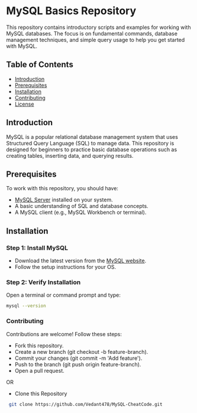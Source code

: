 # MySQL Basics Repository

This repository contains introductory scripts and examples for working with MySQL databases. The focus is on fundamental commands, database management techniques, and simple query usage to help you get started with MySQL.

## Table of Contents
- [Introduction](#introduction)
- [Prerequisites](#prerequisites)
- [Installation](#installation)
- [Contributing](#contributing)
- [License](#license)

## Introduction
MySQL is a popular relational database management system that uses Structured Query Language (SQL) to manage data. This repository is designed for beginners to practice basic database operations such as creating tables, inserting data, and querying results.

## Prerequisites
To work with this repository, you should have:
- [MySQL Server](https://dev.mysql.com/downloads/mysql/) installed on your system.
- A basic understanding of SQL and database concepts.
- A MySQL client (e.g., MySQL Workbench or terminal).

## Installation

### Step 1: Install MySQL
- Download the latest version from the [MySQL website](https://dev.mysql.com/downloads/mysql/).
- Follow the setup instructions for your OS.

### Step 2: Verify Installation
Open a terminal or command prompt and type:
```bash
mysql --version
```

### Contributing
Contributions are welcome! Follow these steps:

- Fork this repository.
- Create a new branch (git checkout -b feature-branch).
- Commit your changes (git commit -m 'Add feature').
- Push to the branch (git push origin feature-branch).
- Open a pull request.

OR 
- Clone this Repository
``` bash
 git clone https://github.com/Vedant478/MySQL-CheatCode.git
```
